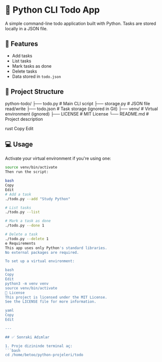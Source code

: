# 📝 Python CLI Todo App

A simple command-line todo application built with Python. Tasks are stored locally in a JSON file.

## 🚀 Features

- Add tasks
- List tasks
- Mark tasks as done
- Delete tasks
- Data stored in `todo.json`

## 📂 Project Structure

python-todo/
├── todo.py # Main CLI script
├── storage.py # JSON file read/write
├── todo.json # Task storage (ignored in Git)
├── venv/ # Virtual environment (ignored)
├── LICENSE # MIT License
└── README.md # Project description

rust
Copy
Edit

## 💻 Usage

Activate your virtual environment if you're using one:

```bash
source venv/bin/activate
Then run the script:

bash
Copy
Edit
# Add a task
./todo.py --add "Study Python"

# List tasks
./todo.py --list

# Mark a task as done
./todo.py --done 1

# Delete a task
./todo.py --delete 1
⚙️ Requirements
This app uses only Python's standard libraries.
No external packages are required.

To set up a virtual environment:

bash
Copy
Edit
python3 -m venv venv
source venv/bin/activate
📄 License
This project is licensed under the MIT License.
See the LICENSE file for more information.

yaml
Copy
Edit

---

## ✅ Sonraki Adımlar

1. Proje dizininde terminal aç:
```bash
cd /home/betoo/python-projeleri/todo
